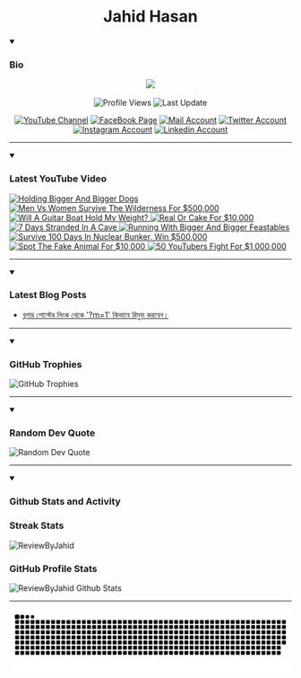 <h1 align="center">Jahid Hasan</h1>

<details open>
 <summary><h3>Bio</h3></summary>
<p align="center">
<img src="https://readme-typing-svg.demolab.com/?lines=Every+day%2C+learn+something+new.;Make+mistakes%2C+learn+from+them.;Work+hard%2C+stay+humble%2C+succeed.;Dream+big%2C+take+action%2C+succeed.;Small+steps+lead+to+big+leaps.;Take+action%2C+make+things+happen.&font=Fira%20Code&center=true&width=440&height=45&color=808080&vCenter=true&pause=1000&size=22" />
</p>

<p align="center">
<img alt="Profile Views" title="Profile Views" src="https://komarev.com/ghpvc/?username=reviewbyjahid&style=for-the-badge&color=29bf12"/>
  <img alt="Last Update" title="Last Update" src="https://img.shields.io/github/last-commit/reviewbyjahid/reviewbyjahid?logo=markdown&label=LAST+UPDATE&color=29bf12&style=for-the-badge"/>
</p>
<p align="center">
      <a href="https://youtube.com/@ReviewByJahid">
         <img alt="YouTube Channel" title="YouTube Channel" src="https://img.shields.io/badge/YouTube-%23FF0000.svg?logo=YouTube&logoColor=white"/></a> 
      <a href="https://facebook.com/ReviewByJahid">
         <img alt="FaceBook Page" title="FaceBook Page" src="https://img.shields.io/badge/FaceBook-%234267B2.svg?logo=FaceBook&logoColor=white"/></a>
      <a href="mailto:mail@jahid.eu.org">
         <img alt="Mail Account" title="Mail Account" src="https://img.shields.io/badge/Mail-%23c71610.svg?logo=Gmail&logoColor=white"/></a>
      <a href="https://twitter.com/ReviewByJahid">
         <img alt="Twitter Account" title="Twitter Account" src="https://img.shields.io/badge/Twitter-%231DA1F2.svg?logo=Twitter&logoColor=white"/></a>
      <a href="https://instagram.com/ReviewByJahid">
         <img alt="Instagram Account" title="Instagram Account" src="https://img.shields.io/badge/Instagram-%23E4405F.svg?logo=Instagram&logoColor=white"/></a>
      <a href="https://linkedin.com/in/ReviewByJahid">
         <img alt="Linkedin Account" title="Linkedin Account" src="https://img.shields.io/badge/Linkedin-%230072b1.svg?logo=Linkedin&logoColor=white"/></a>
</p>

---
</details>

<details open>
 <summary><h3>Latest YouTube Video</h3></summary>

<!-- BEGIN VID -->
<a href="https://www.youtube.com/watch?v=8krJy31Diow">
  <picture>
    <source media="(prefers-color-scheme: dark)" srcset="https://ytcards.demolab.com/?id=8krJy31Diow&title=Holding+Bigger+And+Bigger+Dogs&lang=en&timestamp=1726509600&background_color=%230d1117&title_color=%23ffffff&stats_color=%23dedede&max_title_lines=1&width=250&border_radius=5&duration=18">
    <img src="https://ytcards.demolab.com/?id=8krJy31Diow&title=Holding+Bigger+And+Bigger+Dogs&lang=en&timestamp=1726509600&background_color=%23ffffff&title_color=%2324292f&stats_color=%2357606a&max_title_lines=1&width=250&border_radius=5&duration=18" alt="Holding Bigger And Bigger Dogs" title="Holding Bigger And Bigger Dogs">
  </picture>
</a>
<a href="https://www.youtube.com/watch?v=aRcUVhVlSHg">
  <picture>
    <source media="(prefers-color-scheme: dark)" srcset="https://ytcards.demolab.com/?id=aRcUVhVlSHg&title=Men+Vs+Women+Survive+The+Wilderness+For+%24500%2C000&lang=en&timestamp=1725724800&background_color=%230d1117&title_color=%23ffffff&stats_color=%23dedede&max_title_lines=1&width=250&border_radius=5&duration=1908">
    <img src="https://ytcards.demolab.com/?id=aRcUVhVlSHg&title=Men+Vs+Women+Survive+The+Wilderness+For+%24500%2C000&lang=en&timestamp=1725724800&background_color=%23ffffff&title_color=%2324292f&stats_color=%2357606a&max_title_lines=1&width=250&border_radius=5&duration=1908" alt="Men Vs Women Survive The Wilderness For $500,000" title="Men Vs Women Survive The Wilderness For $500,000">
  </picture>
</a>
<a href="https://www.youtube.com/watch?v=Jo7sfpeWqwE">
  <picture>
    <source media="(prefers-color-scheme: dark)" srcset="https://ytcards.demolab.com/?id=Jo7sfpeWqwE&title=Will+A+Guitar+Boat+Hold+My+Weight%3F&lang=en&timestamp=1725552001&background_color=%230d1117&title_color=%23ffffff&stats_color=%23dedede&max_title_lines=1&width=250&border_radius=5&duration=20">
    <img src="https://ytcards.demolab.com/?id=Jo7sfpeWqwE&title=Will+A+Guitar+Boat+Hold+My+Weight%3F&lang=en&timestamp=1725552001&background_color=%23ffffff&title_color=%2324292f&stats_color=%2357606a&max_title_lines=1&width=250&border_radius=5&duration=20" alt="Will A Guitar Boat Hold My Weight?" title="Will A Guitar Boat Hold My Weight?">
  </picture>
</a>
<a href="https://www.youtube.com/watch?v=QtD-CeUdRUQ">
  <picture>
    <source media="(prefers-color-scheme: dark)" srcset="https://ytcards.demolab.com/?id=QtD-CeUdRUQ&title=Real+Or+Cake+For+%2410%2C000&lang=en&timestamp=1724947200&background_color=%230d1117&title_color=%23ffffff&stats_color=%23dedede&max_title_lines=1&width=250&border_radius=5&duration=37">
    <img src="https://ytcards.demolab.com/?id=QtD-CeUdRUQ&title=Real+Or+Cake+For+%2410%2C000&lang=en&timestamp=1724947200&background_color=%23ffffff&title_color=%2324292f&stats_color=%2357606a&max_title_lines=1&width=250&border_radius=5&duration=37" alt="Real Or Cake For $10,000" title="Real Or Cake For $10,000">
  </picture>
</a>
<a href="https://www.youtube.com/watch?v=ndAQfTzlVjc">
  <picture>
    <source media="(prefers-color-scheme: dark)" srcset="https://ytcards.demolab.com/?id=ndAQfTzlVjc&title=7+Days+Stranded+In+A+Cave&lang=en&timestamp=1723910400&background_color=%230d1117&title_color=%23ffffff&stats_color=%23dedede&max_title_lines=1&width=250&border_radius=5&duration=1079">
    <img src="https://ytcards.demolab.com/?id=ndAQfTzlVjc&title=7+Days+Stranded+In+A+Cave&lang=en&timestamp=1723910400&background_color=%23ffffff&title_color=%2324292f&stats_color=%2357606a&max_title_lines=1&width=250&border_radius=5&duration=1079" alt="7 Days Stranded In A Cave" title="7 Days Stranded In A Cave">
  </picture>
</a>
<a href="https://www.youtube.com/watch?v=AydS-vA3qa4">
  <picture>
    <source media="(prefers-color-scheme: dark)" srcset="https://ytcards.demolab.com/?id=AydS-vA3qa4&title=Running+With+Bigger+And+Bigger+Feastables&lang=en&timestamp=1723762800&background_color=%230d1117&title_color=%23ffffff&stats_color=%23dedede&max_title_lines=1&width=250&border_radius=5&duration=17">
    <img src="https://ytcards.demolab.com/?id=AydS-vA3qa4&title=Running+With+Bigger+And+Bigger+Feastables&lang=en&timestamp=1723762800&background_color=%23ffffff&title_color=%2324292f&stats_color=%2357606a&max_title_lines=1&width=250&border_radius=5&duration=17" alt="Running With Bigger And Bigger Feastables" title="Running With Bigger And Bigger Feastables">
  </picture>
</a>
<a href="https://www.youtube.com/watch?v=UPrkC1LdlLY">
  <picture>
    <source media="(prefers-color-scheme: dark)" srcset="https://ytcards.demolab.com/?id=UPrkC1LdlLY&title=Survive+100+Days+In+Nuclear+Bunker%2C+Win+%24500%2C000&lang=en&timestamp=1722700800&background_color=%230d1117&title_color=%23ffffff&stats_color=%23dedede&max_title_lines=1&width=250&border_radius=5&duration=1941">
    <img src="https://ytcards.demolab.com/?id=UPrkC1LdlLY&title=Survive+100+Days+In+Nuclear+Bunker%2C+Win+%24500%2C000&lang=en&timestamp=1722700800&background_color=%23ffffff&title_color=%2324292f&stats_color=%2357606a&max_title_lines=1&width=250&border_radius=5&duration=1941" alt="Survive 100 Days In Nuclear Bunker, Win $500,000" title="Survive 100 Days In Nuclear Bunker, Win $500,000">
  </picture>
</a>
<a href="https://www.youtube.com/watch?v=8bTQMDM4qvY">
  <picture>
    <source media="(prefers-color-scheme: dark)" srcset="https://ytcards.demolab.com/?id=8bTQMDM4qvY&title=Spot+The+Fake+Animal+For+%2410%2C000&lang=en&timestamp=1721404800&background_color=%230d1117&title_color=%23ffffff&stats_color=%23dedede&max_title_lines=1&width=250&border_radius=5&duration=40">
    <img src="https://ytcards.demolab.com/?id=8bTQMDM4qvY&title=Spot+The+Fake+Animal+For+%2410%2C000&lang=en&timestamp=1721404800&background_color=%23ffffff&title_color=%2324292f&stats_color=%2357606a&max_title_lines=1&width=250&border_radius=5&duration=40" alt="Spot The Fake Animal For $10,000" title="Spot The Fake Animal For $10,000">
  </picture>
</a>
<a href="https://www.youtube.com/watch?v=4SNThp0YiU4">
  <picture>
    <source media="(prefers-color-scheme: dark)" srcset="https://ytcards.demolab.com/?id=4SNThp0YiU4&title=50+YouTubers+Fight+For+%241%2C000%2C000&lang=en&timestamp=1720886401&background_color=%230d1117&title_color=%23ffffff&stats_color=%23dedede&max_title_lines=1&width=250&border_radius=5&duration=2487">
    <img src="https://ytcards.demolab.com/?id=4SNThp0YiU4&title=50+YouTubers+Fight+For+%241%2C000%2C000&lang=en&timestamp=1720886401&background_color=%23ffffff&title_color=%2324292f&stats_color=%2357606a&max_title_lines=1&width=250&border_radius=5&duration=2487" alt="50 YouTubers Fight For $1,000,000" title="50 YouTubers Fight For $1,000,000">
  </picture>
</a>
<!-- END VID -->

---

</details>

<details open>
 <summary><h3>Latest Blog Posts</h3></summary>

<!-- BLOG-POST-LIST:START -->
- [ব্লগার পোস্টের লিংক থেকে &#39;?m=1&#39; কিভাবে রিমুভ করবেন।](http://blog.jahid.eu.org/2023/08/m1.html)
<!-- BLOG-POST-LIST:END -->

---

</details>

<details open>
 <summary><h3>GitHub Trophies</h3></summary>

<img alt="GitHub Trophies" title="GitHub Trophies" src="https://github-profile-trophy.vercel.app/?username=reviewbyjahid&column=8&theme=gruvbox&no-frame=true"/>

---

</details>

<details open>
 <summary><h3>Random Dev Quote</h3></summary>

<img alt="Random Dev Quote" title="Random Dev Quote" src="https://quotes-github-readme.vercel.app/api?type=horizontal&theme=radical"/>

---

</details>

<details open> 
  <summary><h3>Github Stats and Activity</h3></summary>

  <h3>Streak Stats</h3>

  <p>
      <img title="Streak Stats" alt=ReviewByJahid Streak" src="https://streak-stats.demolab.com/?user=reviewbyjahid&theme=monokai-metallian&hide_border=true"/>
  </p>

  <h3>GitHub Profile Stats</h3>
  <p>
  <img alt="ReviewByJahid Github Stats" src="https://denvercoder1-github-readme-stats.vercel.app/api/?username=reviewbyjahid&show_icons=true&include_all_commits=true&count_private=true&theme=react&hide_border=true&bg_color=1F222E&title_color=F85D7F&icon_color=F8D866" height="192px"/>
  </p>

---

<p align="center">
<img alt="Contributions" title="Contributions" src="https://github.com/reviewbyjahid/reviewbyjahid/blob/contributions/snake.svg"/>
</p>

